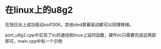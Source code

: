 
# 在linux上的u8g2

在旭日派上成功驱动ssd1306，其他oled屏幕驱动都可以同理移植。

port_u8g2.cpp中实现了iic的通信和linux上延时函数，硬件iic只需要完成这两部即可，main.cpp中有一个示例
